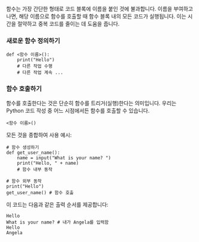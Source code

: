 함수는 가장 간단한 형태로 코드 블록에 이름을 붙인 것에 불과합니다. 이름을 부여하고 나면, 해당 이름으로 함수를 호출할 때 함수 블록 내의 모든 코드가 실행됩니다. 이는 시간을 절약하고 중복 코드를 줄이는 데 도움을 줍니다.

### 새로운 함수 정의하기
```
def <함수 이름>():
    print("Hello")
    # 다른 작업 수행
    # 다른 작업 계속 ...
```

### 함수 호출하기
함수를 호출한다는 것은 단순히 함수를 트리거(실행)한다는 의미입니다. 우리는 Python 코드 작성 중 어느 시점에서든 함수를 호출할 수 있습니다.

```
<함수 이름>()
```

모든 것을 종합하여 사용 예시:
```
# 함수 생성하기
def get_user_name():
    name = input("What is your name? ")
    print("Hello, " + name)
    # 함수 내부 동작

# 함수 외부 동작
print("Hello")
get_user_name() # 함수 호출
```

이 코드는 다음과 같은 출력 순서를 제공합니다:
```
Hello
What is your name? # 내가 Angela를 입력함
Hello
Angela